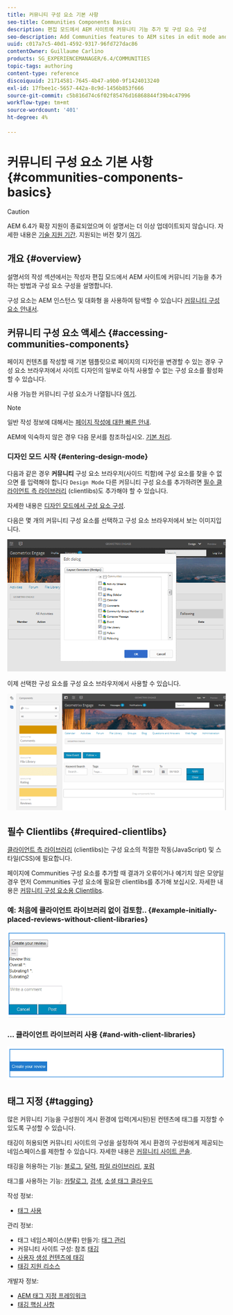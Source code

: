 ```yaml
---
title: 커뮤니티 구성 요소 기본 사항
seo-title: Communities Components Basics
description: 편집 모드에서 AEM 사이트에 커뮤니티 기능 추가 및 구성 요소 구성
seo-description: Add Communities features to AEM sites in edit mode and configure components
uuid: c017a7c5-40d1-4592-9317-96fd727dac86
contentOwner: Guillaume Carlino
products: SG_EXPERIENCEMANAGER/6.4/COMMUNITIES
topic-tags: authoring
content-type: reference
discoiquuid: 21714581-7645-4b47-a9b0-9f1424013240
exl-id: 17fbee1c-5657-442a-8c9d-1456b853f666
source-git-commit: c5b816d74c6f02f85476d16868844f39b4c47996
workflow-type: tm+mt
source-wordcount: '401'
ht-degree: 4%

---
```


# 커뮤니티 구성 요소 기본 사항 {#communities-components-basics}

>[!CAUTION]
>
>AEM 6.4가 확장 지원이 종료되었으며 이 설명서는 더 이상 업데이트되지 않습니다. 자세한 내용은 [기술 지원 기간](https://helpx.adobe.com/kr/support/programs/eol-matrix.html). 지원되는 버전 찾기 [여기](https://experienceleague.adobe.com/docs/).

## 개요 {#overview}

설명서의 작성 섹션에서는 작성자 편집 모드에서 AEM 사이트에 커뮤니티 기능을 추가하는 방법과 구성 요소 구성을 설명합니다.

구성 요소는 AEM 인스턴스 및 대화형 을 사용하여 탐색할 수 있습니다 [커뮤니티 구성 요소 안내서](components-guide.md).

## 커뮤니티 구성 요소 액세스 {#accessing-communities-components}

페이지 컨텐츠를 작성할 때 기본 템플릿으로 페이지의 디자인을 변경할 수 있는 경우 구성 요소 브라우저에서 사이트 디자인의 일부로 아직 사용할 수 없는 구성 요소를 활성화할 수 있습니다.

사용 가능한 커뮤니티 구성 요소가 나열됩니다 [여기](author-communities.md#available-communities-components).

>[!NOTE]
>
>일반 작성 정보에 대해서는 [페이지 작성에 대한 빠른 안내](../../help/sites-authoring/qg-page-authoring.md).
>
>AEM에 익숙하지 않은 경우 다음 문서를 참조하십시오. [기본 처리](../../help/sites-authoring/basic-handling.md).

### 디자인 모드 시작 {#entering-design-mode}

다음과 같은 경우 **커뮤니티** 구성 요소 브라우저(사이드 킥함)에 구성 요소를 찾을 수 없으면 를 입력해야 합니다 `Design Mode` 다른 커뮤니티 구성 요소를 추가하려면 [필수 클라이언트 측 라이브러리](#required-clientlibs) (clientlibs)도 추가해야 할 수 있습니다.

자세한 내용은 [디자인 모드에서 구성 요소 구성](../../help/sites-authoring/default-components-designmode.md).

다음은 몇 개의 커뮤니티 구성 요소를 선택하고 구성 요소 브라우저에서 보는 이미지입니다.

![chlimage_1-424](assets/chlimage_1-424.png)

이제 선택한 구성 요소를 구성 요소 브라우저에서 사용할 수 있습니다.

![chlimage_1-425](assets/chlimage_1-425.png)

## 필수 Clientlibs {#required-clientlibs}

[클라이언트 측 라이브러리](../../help/sites-developing/clientlibs.md) (clientlibs)는 구성 요소의 적절한 작동(JavaScript) 및 스타일(CSS)에 필요합니다.

페이지에 Communities 구성 요소를 추가할 때 결과가 오류이거나 예기치 않은 모양일 경우 먼저 Communities 구성 요소에 필요한 clientlibs를 추가해 보십시오. 자세한 내용은 [커뮤니티 구성 요소용 Clientlibs](clientlibs.md).

### 예: 처음에 클라이언트 라이브러리 없이 검토함.. {#example-initially-placed-reviews-without-client-libraries}

![chlimage_1-426](assets/chlimage_1-426.png)

### ... 클라이언트 라이브러리 사용 {#and-with-client-libraries}

![chlimage_1-427](assets/chlimage_1-427.png)

## 태그 지정 {#tagging}

많은 커뮤니티 기능을 구성원이 게시 환경에 입력(게시된)된 컨텐츠에 태그를 지정할 수 있도록 구성할 수 있습니다.

태깅이 허용되면 커뮤니티 사이트의 구성을 설정하여 게시 환경의 구성원에게 제공되는 네임스페이스를 제한할 수 있습니다. 자세한 내용은 [커뮤니티 사이트 콘솔](sites-console.md#tagging).

태깅을 허용하는 기능: [블로그](blog-feature.md), [달력](calendar.md), [파일 라이브러리](file-library.md), [포럼](forum.md)

태그를 사용하는 기능: [카탈로그](catalog.md), [검색](search.md), [소셜 태그 클라우드](tagcloud.md)

작성 정보:

* [태그 사용](../../help/sites-authoring/tags.md)

관리 정보:

* 태그 네임스페이스(분류) 만들기: [태그 관리](../../help/sites-administering/tags.md)
* 커뮤니티 사이트 구성: 참조 [태깅](sites-console.md#tagging)
* [사용자 생성 컨텐츠에 태깅](../../help/sites-authoring/tags.md)
* [태깅 지원 리소스](tag-resources.md)

개발자 정보:

* [AEM 태그 지정 프레임워크](../../help/sites-developing/framework.md)
* [태깅 핵심 사항](tag.md)
